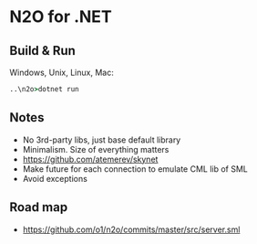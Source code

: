 # N2O for .NET

## Build & Run
Windows, Unix, Linux, Mac:

```cmd
..\n2o>dotnet run
```

## Notes
* No 3rd-party libs, just base default library
* Minimalism. Size of everything matters
* https://github.com/atemerev/skynet
* Make future for each connection to emulate CML lib of SML
* Avoid exceptions


## Road map
* https://github.com/o1/n2o/commits/master/src/server.sml